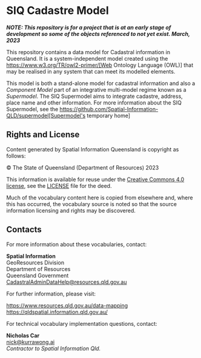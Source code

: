 # SIQ Cadastre Model

***NOTE: This repository is for a project that is at an early stage of development so some of the objects referenced to not yet exist. March, 2023***

This repository contains a data model for Cadastral information in Queensland. It is a system-independent model created using the https://www.w3.org/TR/owl2-primer/[Web Ontology Language (OWL)] that may be realised in any system that can meet its modelled elements.

This model is both a stand-alone model for cadastral information and also a _Component Model_ part of an integrative multi-model regime known as a _Supermodel_. The SIQ Supermodel aims to integrate cadastre, address, place name and other information. For more information about the SIQ Supermodel, see the https://github.com/Spatial-Information-QLD/supermodel[Supermodel's temporary home]

## Rights and License

Content generated by Spatial Information Queensland is copyright as follows:

&copy; The State of Queensland (Department of Resources) 2023

This information is available for reuse under the [Creative Commons 4.0 license](https://creativecommons.org/licenses/by/4.0/), see the [LICENSE](LICENSE) file for the deed.

Much of the vocabulary content here is copied from elsewhere and, where this has occurred, the vocabulary source is noted so that the source information licensing and rights may be discovered.

## Contacts

For more information about these vocabularies, contact:

**Spatial Information**  
GeoResources Division  
Department of Resources  
Queensland Government  
<CadastralAdminDataHelp@resources.qld.gov.au> 

For further information, please visit:

<https://www.resources.qld.gov.au/data-mapping>  
<https://qldspatial.information.qld.gov.au/>

For technical vocabulary implementation questions, contact:

**Nicholas Car**  
<nick@kurrawong.ai>  
_Contractor to Spatial Information Qld._
